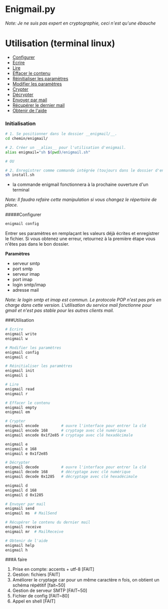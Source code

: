 # Enigmail.py



_Note: Je ne suis pas expert en cryptographie, ceci n'est qu'une ébauche_



# Utilisation (terminal linux)
- [Configurer](#configurer)
- [Ecrire](#utilisation)
- [Lire](#utilisation)
- [Effacer le contenu](#utilisation)
- [Réinitialiser les paramètres](#utilisation)
- [Modifier les paramètres](#utilisation)
- [Crypter](#utilisation)
- [Décrypter](#utilisation)
- [Envoyer par mail](#utilisation)
- [Récupérer le dernier mail](#utilisation)
- [Obtenir de l'aide](#utilisation)

### Initialisation

```bash
# 1. Se positionner dans le dossier __enigmail/__.
cd chemin/enigmail/

# 2. Créer un __alias__ pour l'utilisation d'enigmail.
alias enigmail="sh $(pwd)/enigmail.sh"

# OU

# 2. Enregistrer comme commande intégrée (toujours dans le dossier d'enigmail)
sh install.sh
```
- la commande enigmail fonctionnera à la prochaine ouverture d'un terminal

_Note: Il faudra refaire cette manipulation si vous changez le répertoire de place._


#####Configurer
```bash
enigmail config
```

Entrer ses paramètres en remplaçant les valeurs déjà écrites et enregistrer le fichier.
Si vous obtenez une erreur, retournez à la première étape vous n'êtes pas dans le bon dossier.

__Paramètres__
- serveur smtp
- port smtp
- serveur imap
- port imap
- login smtp/imap
- adresse mail

_Note: le login smtp et imap est commun. Le protocole POP n'est pas pris en charge dans cette version. L'utilisation du service mail fonctionne pour gmail et n'est pas stable pour les autres clients mail._

###Utilisation

```bash
# Ecrire
enigmail write
enigmail w

# Modifier les paramètres
enigmail config
enigmail c

# Réinitialiser les paramètres
enigmail init
enigmail i

# Lire
enigmail read
enigmail r

# Effacer le contenu
enigmail empty
enigmail em

# Crypter
enigmail encode          # ouvre l'interface pour entrer la clé
enigmail encode 168      # cryptage avec clé numérique
enigmail encode 0x1f2e85 # cryptage avec clé hexadécimale

enigmail e
enigmail e 168
enigmail e 0x1f2e85

# Décrypter
enigmail decode          # ouvre l'interface pour entrer la clé
enigmail decode 168      # décryptage avec clé numérique
enigmail decode 0x1285   # décryptage avec clé hexadécimale

enigmail d
enigmail d 168
enigmail d 0x1285

# Envoyer par mail
enigmail send
enigmail ms  # MailSend

# Récupérer le contenu du dernier mail
enigmail receive
enigmail mr  # MailReceive

# Obtenir de l'aide
enigmail help
enigmail h
```



###A faire
1. Prise en compte: accents + utf-8 [FAIT]
2. Gestion: fichiers [FAIT]
3. Améliorer le cryptage car pour un même caractère n fois, on obtient un schéma répétitif [fait~50]
4. Gestion de serveur SMTP [FAIT~50]
5. Fichier de config [FAIT~80]
6. Appel en shell [FAIT]
